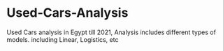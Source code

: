 # Used-Cars-Analysis
Used Cars analysis in Egypt till 2021, Analysis includes different types of models. including Linear, Logistics, etc
